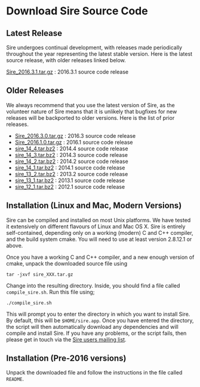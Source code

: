 # Download Sire Source Code

## Latest Release

Sire undergoes continual development, with releases made periodically 
throughout the year representing the latest stable version. Here 
is the latest source release, with older releases linked below.

[Sire_2016.3.1.tar.gz](http://siremol.org/largefiles/sire_releases/download.php?name=Sire_2016.3.1.tar.gz) : 2016.3.1 source code release

## Older Releases

We always recommend that you use the latest version of Sire, as 
the volunteer nature of Sire means that it is unlikely that 
bugfixes for new releases will be backported to older versions. 
Here is the list of prior releases.

* [Sire_2016.3.0.tar.gz](http://siremol.org/largefiles/sire_releases/download.php?name=Sire_2016.3.0.tar.gz) : 2016.3 source code release
* [Sire_2016.1.0.tar.gz](http://siremol.org/largefiles/sire_releases/download.php?name=Sire_2016.1.0.tar.gz) : 2016.1 source code release
* [sire_14_4.tar.bz2](http://siremol.org/largefiles/sire_releases/download.php?name=sire_14_4.tar.bz2) : 2014.4 source code release
* [sire_14_3.tar.bz2](http://siremol.org/largefiles/sire_releases/download.php?name=sire_14_3.tar.bz2) : 2014.3 source code release
* [sire_14_2.tar.bz2](http://siremol.org/largefiles/sire_releases/download.php?name=sire_14_2.tar.bz2) : 2014.2 source code release
* [sire_14_1.tar.bz2](http://siremol.org/largefiles/sire_releases/download.php?name=sire_14_1.tar.bz2) : 2014.1 source code release
* [sire_13_2.tar.bz2](http://siremol.org/largefiles/sire_releases/download.php?name=sire_13_2.tar.bz2) : 2013.2 source code release
* [sire_13_1.tar.bz2](http://siremol.org/largefiles/sire_releases/download.php?name=sire_13_1.tar.bz2) : 2013.1 source code release
* [sire_12_1.tar.bz2](http://siremol.org/largefiles/sire_releases/download.php?name=sire_12_1.tar.bz2) : 2012.1 source code release

## Installation (Linux and Mac, Modern Versions)

Sire can be compiled and installed on most Unix platforms. We have tested 
it extensively on different flavours of Linux and Mac OS X. Sire is 
entirely self-contained, depending only on a working (modern) C and C++ compiler, 
and the build system cmake. You will need to use at least version 2.8.12.1 or above.

Once you have a working C and C++ compiler, and a new enough version of 
cmake, unpack the downloaded source file using

```
tar -jxvf sire_XXX.tar.gz
```

Change into the resulting directory. Inside, you should find a file called 
`compile_sire.sh`. Run this file using;

```
./compile_sire.sh
```

This will prompt you to enter the directory in which you want to install Sire.
By default, this will be `$HOME/sire.app`. Once you have entered the directory,
the script will then automatically download any dependencies and will compile
and install Sire. If you have any problems, or the script fails, then please
get in touch via the [Sire users mailing list](http://groups.google.com/group/sire-users).

## Installation (Pre-2016 versions)

Unpack the downloaded file and follow the instructions in the file called `README`.

